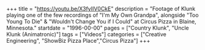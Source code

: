 +++
title = "https://youtu.be/X3fyIIV0CkE"
description = "Footage of Klunk playing one of the few recordings of "I'm My Own Grandpa", alongside "Too Young To Die" & "Wouldn't Change You if I Could" at Circus Pizza in Blaine, Minnesota."
startdate = "1996-00-00"
pages = ["Country Klunk", "Uncle Klunk (Animatronic)"]
tags = ["Videos"]
categories = ["Creative Engineering", "ShowBiz Pizza Place","Circus Pizza"]
+++
